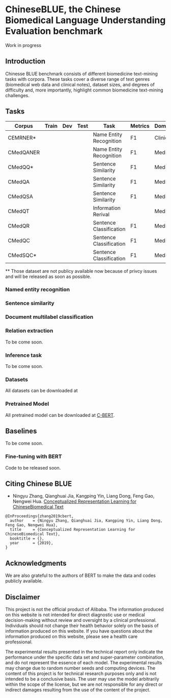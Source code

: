 # ChineseBLUE, the Chinese Biomedical Language Understanding Evaluation benchmark
 
Work in progress

## Introduction

Chinesse BLUE benchmark consists of  different biomedicine text-mining tasks with  corpora.
These tasks cover a diverse range of text genres (biomedical web data and clinical notes), dataset sizes, and degrees of difficulty and, more importantly, highlight common biomedicine text-mining challenges.

## Tasks

| Corpus          | Train |  Dev | Test | Task                    | Metrics             | Domain     |
|-----------------|------:|-----:|-----:|-------------------------|---------------------|------------|
| CEMRNER*        |    |    |   | Name Entity Recognition    | F1             | Clinical   |
| CMedQANER          |    |    |   | Name Entity Recognition    | F1             | Medical   |
| CMedQQ*        |    |    |   | Sentence Similarity    | F1             | Medical   |
| CMedQA        |    |    |   | Sentence Similarity    | F1             | Medical   |
| CMedQSA       |    |    |   | Sentence Similarity    | F1             |Medical    |
| CMedQT       |    |    |   | Information Rerival    |            |Medical    |
| CMedQR       |    |    |   |  Sentence Classification   |        F1      | Medical   |
| CMedQC       |    |    |   |  Sentence Classification   |       F1       | Medical   |
| CMedSQC*       |    |    |   |   Sentence Classification  |       F1       | Medical   |

** Those dataset are not publicy available now because of privcy issues and will be released as soon as possible. 


### Named entity recognition


### Sentence similarity

 
### Document multilabel classification


### Relation extraction
To be come soon. 




### Inference task
To be come soon. 

### Datasets

All datasets can be downloaded at []()

### Pretrained Model

All pretrained model can be downloaded at [C-BERT](). 

## Baselines

To be come soon. 

### Fine-tuning with BERT

Code to be released soon. 

## Citing Chinese BLUE

*  Ningyu Zhang, Qianghuai Jia, Kangping Yin, Liang Dong, Feng Gao, Nengwei Hua. [Conceptualized Representation Learning for ChineseBiomedical Text]()

```
@InProceedings{zhang2019cbert,
  author    = {Ningyu Zhang, Qianghuai Jia, Kangping Yin, Liang Dong, Feng Gao, Nengwei Hua},
  title     = {Conceptualized Representation Learning for ChineseBiomedical Text},
  booktitle = {},
  year      = {2019},
}
```

## Acknowledgments

We are also grateful to the authors of BERT to make the data and codes publicly available. 

## Disclaimer
This project is not the official product of Alibaba. The information produced on this website is not intended for direct diagnostic use or medical decision-making without review and oversight by a clinical professional. Individuals should not change their health behavior solely on the basis of information produced on this website.   If you have questions about the information produced on this website, please see a health care professional. 

The experimental results presented in the technical report only indicate the performance under the specific data set and super-parameter combination, and do not represent the essence of each model. The experimental results may change due to random number seeds and computing devices. The content of this project is for technical research purposes only and is not intended to be a conclusive basis. The user may use the model arbitrarily within the scope of the license, but we are not responsible for any direct or indirect damages resulting from the use of the content of the project.
